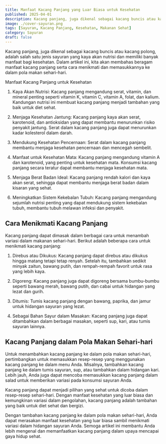 ```yaml
---
title: Manfaat Kacang Panjang yang Luar Biasa untuk Kesehatan
published: 2025-04-01
description: Kacang panjang, juga dikenal sebagai kacang buncis atau kacang polong, adalah salah satu jenis sayuran yang kaya akan nutrisi dan memiliki banyak manfaat bagi kesehatan.
image: ./cover-sayuran.png
tags: [Sayuran, Kacang Panjang, Kesehatan, Makanan Sehat]
category: Sayuran
draft: false
---
```


Kacang panjang, juga dikenal sebagai kacang buncis atau kacang polong, adalah salah satu jenis sayuran yang kaya akan nutrisi dan memiliki banyak manfaat bagi kesehatan. Dalam artikel ini, kita akan membahas beragam manfaat kacang panjang serta cara menikmati dan memasukkannya ke dalam pola makan sehari-hari.

Manfaat Kacang Panjang untuk Kesehatan

1. Kaya Akan Nutrisi: Kacang panjang mengandung serat, vitamin, dan mineral penting seperti vitamin K, vitamin C, vitamin A, folat, dan kalium. Kandungan nutrisi ini membuat kacang panjang menjadi tambahan yang baik untuk diet sehat.

2. Menjaga Kesehatan Jantung: Kacang panjang kaya akan serat, karotenoid, dan antioksidan yang dapat membantu menurunkan risiko penyakit jantung. Serat dalam kacang panjang juga dapat menurunkan kadar kolesterol dalam darah.

3. Mendukung Kesehatan Pencernaan: Serat dalam kacang panjang membantu menjaga kesehatan pencernaan dan mencegah sembelit.

4. Manfaat untuk Kesehatan Mata: Kacang panjang mengandung vitamin A dan karotenoid, yang penting untuk kesehatan mata. Konsumsi kacang panjang secara teratur dapat membantu menjaga kesehatan mata.

5. Menjaga Berat Badan Ideal: Kacang panjang rendah kalori dan kaya akan serat, sehingga dapat membantu menjaga berat badan dalam kisaran yang sehat.

6. Meningkatkan Sistem Kekebalan Tubuh: Kacang panjang mengandung sejumlah nutrisi penting yang dapat mendukung sistem kekebalan tubuh, membantu tubuh melawan infeksi dan penyakit.

## Cara Menikmati Kacang Panjang

Kacang panjang dapat dimasak dalam berbagai cara untuk menambah variasi dalam makanan sehari-hari. Berikut adalah beberapa cara untuk menikmati kacang panjang:

1. Direbus atau Dikukus: Kacang panjang dapat direbus atau dikukus hingga matang tetapi tetap renyah. Setelah itu, tambahkan sedikit minyak zaitun, bawang putih, dan rempah-rempah favorit untuk rasa yang lebih kaya.

2. Digoreng: Kacang panjang juga dapat digoreng bersama bumbu-bumbu seperti bawang merah, bawang putih, dan cabai untuk hidangan yang lezat dan gurih.

3. Ditumis: Tumis kacang panjang dengan bawang, paprika, dan jamur untuk hidangan sayuran yang lezat.

4. Sebagai Bahan Sayur dalam Masakan: Kacang panjang juga dapat ditambahkan dalam berbagai masakan, seperti sup, kari, atau tumis sayuran lainnya.

## Kacang Panjang dalam Pola Makan Sehari-hari

Untuk menambahkan kacang panjang ke dalam pola makan sehari-hari, pertimbangkan untuk memasukkan resep-resep yang menggunakan kacang panjang ke dalam menu Anda. Misalnya, tambahkan kacang panjang ke dalam tumis sayuran, sup, atau tambahkan dalam hidangan kari. Lebih jauh, Anda juga dapat mencoba memasukkan kacang panjang dalam salad untuk memberikan variasi pada konsumsi sayuran Anda.

Kacang panjang dapat menjadi pilihan yang sehat untuk dicoba dalam resep-resep sehari-hari. Dengan manfaat kesehatan yang luar biasa dan kemungkinan variasi dalam pengolahan, kacang panjang adalah tambahan yang baik untuk diet sehat dan bergizi.

Dengan tambahan kacang panjang ke dalam pola makan sehari-hari, Anda dapat merasakan manfaat kesehatan yang luar biasa sambil menikmati variasi dalam hidangan sayuran Anda. Semoga artikel ini membantu Anda lebih mengenal dan memanfaatkan kacang panjang dalam upaya mencapai gaya hidup sehat.

